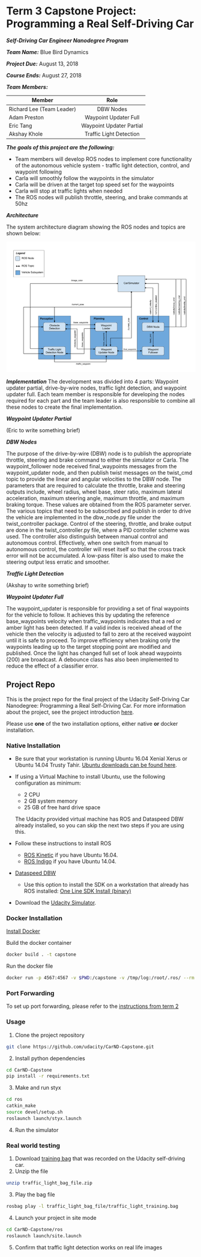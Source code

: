 # **Term 3 Capstone Project: Programming a Real Self-Driving Car**
***Self-Driving Car Engineer Nanodegree Program***

***Team Name:*** Blue Bird Dynamics

***Project Due:*** August 13, 2018

***Course Ends:*** August 27, 2018

***Team Members:***

| Member        | Role           |
| ------------- |:-------------:|
| Richard Lee (Team Leader) | DBW Nodes |
| Adam Preston | Waypoint Updater Full |
| Eric Tang | Waypoint Updater Partial |
| Akshay Khole | Traffic Light Detection |


***The goals of this project are the following:***

* Team members will develop ROS nodes to implement core functionality of the autonomous vehicle system - traffic light detection, control, and waypoint following
* Carla will smoothly follow the waypoints in the simulator
* Carla will be driven at the target top speed set for the waypoints
* Carla will stop at traffic lights when needed
* The ROS nodes will publish throttle, steering, and brake commands at 50hz

[image1]: ./imgs/architecture.png "P1"

***Architecture***

The system architecture diagram showing the ROS nodes and topics are shown below:

![alt text][image1]

***Implementation***
The development was divided into 4 parts: Waypoint updater partial, drive-by-wire nodes, traffic light detection, and waypoint updater full.  Each team member is responsible for developing the nodes required for each part and the team leader is also responsible to combine all these nodes to create the final implementation.

***Waypoint Updater Partial***

(Eric to write something brief)

***DBW Nodes***

The purpose of the drive-by-wire (DBW) node is to publish the appropriate throttle, steering and brake command to either the simulator or Carla.  The waypoint_follower node received final_waypoints messages from the waypoint_updater node, and then publish twist messages on the twist_cmd topic to provide the linear and angular velocities to the DBW node.  The parameters that are required to calculate the throttle, brake and steering outputs include, wheel radius, wheel base, steer ratio, maximum lateral acceleration, maximum steering angle, maximum throttle, and maximum braking torque.  These values are obtained from the ROS parameter server. The various topics that need to be subscribed and publish in order to drive the vehicle are implemented in the dbw_node.py file under the twist_controller package. Control of the steering, throttle, and brake output are done in the twist_controller.py file, where a PID controller scheme was used.  The controller also distinguish between manual control and autonomous control.  Effectively, when one switch from manual to autonomous control, the controller will reset itself so that the cross track error will not be accumulated. A low-pass filter is also used to make the steering output less erratic and smoother.

***Traffic Light Detection***

(Akshay to write something brief)

***Waypoint Updater Full***

The waypoint_updater is responsible for providing a set of final waypoints for the vehicle to follow. It achieves this by updating the reference base_waypoints velocity when traffic_waypoints indicates that a red or amber light has been detected. If a valid index is received ahead of the vehicle then the velocity is adjusted to fall to zero at the received waypoint until it is safe to proceed. To improve efficiency when braking only the waypoints leading up to the target stopping point are modified and published. Once the light has changed full set of look ahead waypoints (200) are broadcast. A debounce class has also been implemented to reduce the effect of a classifier error.





## Project Repo

This is the project repo for the final project of the Udacity Self-Driving Car Nanodegree: Programming a Real Self-Driving Car. For more information about the project, see the project introduction [here](https://classroom.udacity.com/nanodegrees/nd013/parts/6047fe34-d93c-4f50-8336-b70ef10cb4b2/modules/e1a23b06-329a-4684-a717-ad476f0d8dff/lessons/462c933d-9f24-42d3-8bdc-a08a5fc866e4/concepts/5ab4b122-83e6-436d-850f-9f4d26627fd9).

Please use **one** of the two installation options, either native **or** docker installation.

### Native Installation

* Be sure that your workstation is running Ubuntu 16.04 Xenial Xerus or Ubuntu 14.04 Trusty Tahir. [Ubuntu downloads can be found here](https://www.ubuntu.com/download/desktop).
* If using a Virtual Machine to install Ubuntu, use the following configuration as minimum:
  * 2 CPU
  * 2 GB system memory
  * 25 GB of free hard drive space

  The Udacity provided virtual machine has ROS and Dataspeed DBW already installed, so you can skip the next two steps if you are using this.

* Follow these instructions to install ROS
  * [ROS Kinetic](http://wiki.ros.org/kinetic/Installation/Ubuntu) if you have Ubuntu 16.04.
  * [ROS Indigo](http://wiki.ros.org/indigo/Installation/Ubuntu) if you have Ubuntu 14.04.
* [Dataspeed DBW](https://bitbucket.org/DataspeedInc/dbw_mkz_ros)
  * Use this option to install the SDK on a workstation that already has ROS installed: [One Line SDK Install (binary)](https://bitbucket.org/DataspeedInc/dbw_mkz_ros/src/81e63fcc335d7b64139d7482017d6a97b405e250/ROS_SETUP.md?fileviewer=file-view-default)
* Download the [Udacity Simulator](https://github.com/udacity/CarND-Capstone/releases).

### Docker Installation
[Install Docker](https://docs.docker.com/engine/installation/)

Build the docker container
```bash
docker build . -t capstone
```

Run the docker file
```bash
docker run -p 4567:4567 -v $PWD:/capstone -v /tmp/log:/root/.ros/ --rm -it capstone
```

### Port Forwarding
To set up port forwarding, please refer to the [instructions from term 2](https://classroom.udacity.com/nanodegrees/nd013/parts/40f38239-66b6-46ec-ae68-03afd8a601c8/modules/0949fca6-b379-42af-a919-ee50aa304e6a/lessons/f758c44c-5e40-4e01-93b5-1a82aa4e044f/concepts/16cf4a78-4fc7-49e1-8621-3450ca938b77)

### Usage

1. Clone the project repository
```bash
git clone https://github.com/udacity/CarND-Capstone.git
```

2. Install python dependencies
```bash
cd CarND-Capstone
pip install -r requirements.txt
```
3. Make and run styx
```bash
cd ros
catkin_make
source devel/setup.sh
roslaunch launch/styx.launch
```
4. Run the simulator

### Real world testing
1. Download [training bag](https://s3-us-west-1.amazonaws.com/udacity-selfdrivingcar/traffic_light_bag_file.zip) that was recorded on the Udacity self-driving car.
2. Unzip the file
```bash
unzip traffic_light_bag_file.zip
```
3. Play the bag file
```bash
rosbag play -l traffic_light_bag_file/traffic_light_training.bag
```
4. Launch your project in site mode
```bash
cd CarND-Capstone/ros
roslaunch launch/site.launch
```
5. Confirm that traffic light detection works on real life images
